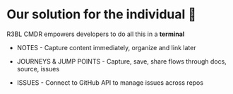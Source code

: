 # Our solution for the individual 🙋

R3BL CMDR empowers developers to do all this in a **terminal**

- NOTES -
Capture content immediately, organize and link later

- JOURNEYS & JUMP POINTS -
Capture, save, share flows through docs, source, issues

- ISSUES -
Connect to GitHub API to manage issues across repos
